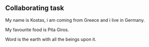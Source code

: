 ## Collaborating task

My name is Kostas, i am coming from Greece and i live in Germany.

My favourite food is  Pita Giros.

Word is the earth with all the beings upon it.